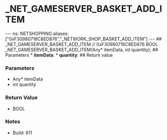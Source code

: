 # _NET_GAMESERVER_BASKET_ADD_ITEM

--- ns: NETSHOPPING aliases: ["0xF30980718C8ED876","_NETWORK_SHOP_BASKET_ADD_ITEM"] --- ## _NET_GAMESERVER_BASKET_ADD_ITEM  // 0xF30980718C8ED876 BOOL _NET_GAMESERVER_BASKET_ADD_ITEM(Any* itemData, int quantity);  ## Parameters * **itemData**: * **quantity**:  ## Return value

### Parameters
* Any* itemData
* int quantity

### Return Value
* BOOL

### Notes
* Build: 811

